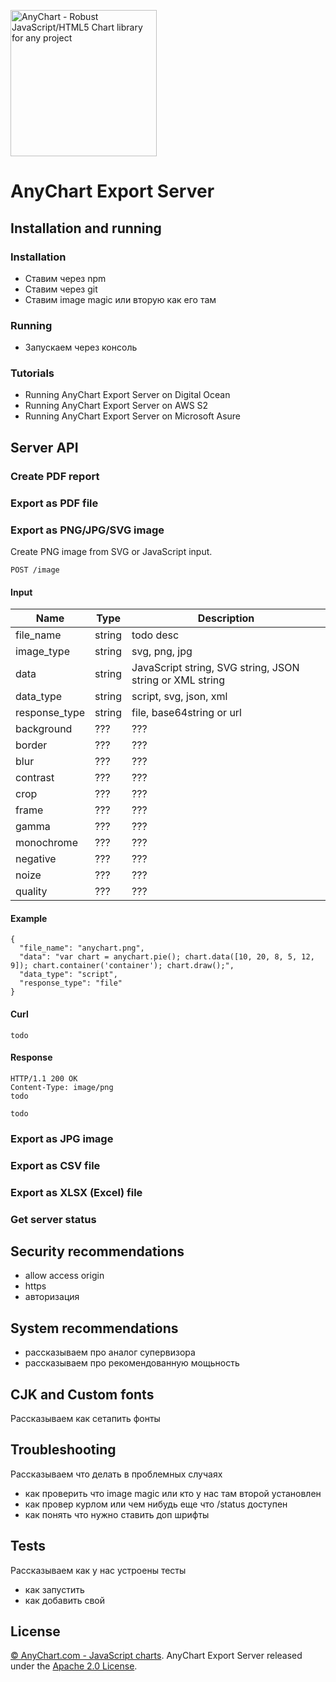 [<img src="https://cdn.anychart.com/images/logo-transparent-segoe.png" width="234px" alt="AnyChart - Robust JavaScript/HTML5 Chart library for any project">](https://anychart.com)

# AnyChart Export Server 

## Installation and running

### Installation
- Ставим через npm
- Ставим через git
- Ставим image magic или вторую как его там

### Running
- Запускаем через консоль

### Tutorials
- Running AnyChart Export Server on Digital Ocean
- Running AnyChart Export Server on AWS S2
- Running AnyChart Export Server on Microsoft Asure

## Server API

### Create PDF report

### Export as PDF file

### Export as PNG/JPG/SVG image
Create PNG image from SVG or JavaScript input.
```
POST /image
```

#### Input
| Name  | Type | Description |
| ------------- | ------------- | ------------- |
| file_name  | string  | todo desc |
| image_type  | string  | svg, png, jpg |
| data  | string | JavaScript string, SVG string, JSON string or XML string |
| data_type  | string  | script, svg, json, xml |
| response_type  | string  | file, base64string or url |
| background  | ???  | ??? |
| border  | ???  | ??? |
| blur  | ???  | ??? |
| contrast  | ???  | ??? |
| crop  | ???  | ??? |
| frame  | ???  | ??? |
| gamma  | ???  | ??? |
| monochrome  | ???  | ??? |
| negative  | ???  | ??? |
| noize  | ???  | ??? |
| quality  | ???  | ??? |


#### Example
```
{
  "file_name": "anychart.png",
  "data": "var chart = anychart.pie(); chart.data([10, 20, 8, 5, 12, 9]); chart.container('container'); chart.draw();",
  "data_type": "script",
  "response_type": "file"
}
```

#### Curl
```
todo
```

#### Response
```
HTTP/1.1 200 OK
Content-Type: image/png
todo
```
```
todo
```


### Export as JPG image

### Export as CSV file

### Export as XLSX (Excel) file

### Get server status

## Security recommendations
 - allow access origin
 - https
 - авторизация
 
## System recommendations 
- рассказываем про аналог супервизора
- рассказываем про рекомендованную мощьность
 
## CJK and Custom fonts 
Рассказываем как сетапить фонты

## Troubleshooting
Рассказываем что делать в проблемных случаях
- как проверить что image magic или кто у нас там второй установлен
- как провер курлом или чем нибудь еще что /status доступен
- как понять что нужно ставить доп шрифты

## Tests
Рассказываем как у нас устроены тесты
- как запустить
- как добавить свой


## License
[© AnyChart.com - JavaScript charts](http://www.anychart.com). AnyChart Export Server released under the [Apache 2.0 License](https://github.com/AnyChart/node-export-server/blob/master/LICENSE).

